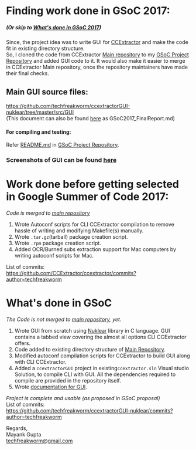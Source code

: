 # Finding work done in GSoC 2017:
##### (Or skip to [What's done in GSoC 2017](#what-is-done-in-gsoc))
Since, the project idea was to write GUI for [CCExtractor](https://www.ccextractor.org) and make the code fit in existing directory structure. </br>
So, I cloned the code from CCExtractor [Main repository](https://www.github.com/CCExtractor/ccextractor) to my [GSoC Project Repository](https://github.com/techfreakworm/ccextractorGUI-nuklear) and added GUI code to it. It would also make it easier to merge in CCExtractor Main repository, once the repository maintainers have made their final checks.

## Main GUI source files:
https://github.com/techfreakworm/ccextractorGUI-nuklear/tree/master/src/GUI </br>
(This document can also be found [here](https://github.com/techfreakworm/ccextractorGUI-nuklear) as GSoC2017_FinalReport.md) 
#### For compiling and testing:
Refer [README.md](https://github.com/techfreakworm/ccextractorGUI-nuklear/blob/master/README.md#compile-ccx-gui) in [GSoC Project Repository](https://github.com/techfreakworm/ccextractorGUI-nuklear).
### Screenshots of GUI can be found [here](https://github.com/techfreakworm/ccextractorGUI-nuklear/tree/master/GSoC2017_GUI_screens)

# Work done before getting selected in Google Summer of Code 2017:
*Code is merged to [main repository](https://www.github.com/CCExtractor/ccextractor)*
1. Wrote Autoconf scripts for CLI CCExtractor compilation to remove hassle of writing and modifying Makefile(s) manually.
2. Wrote `.tar.gz`(tarball) package creation script.
3. Wrote `.rpm` package creation script.
4. Added OCR/Burned subs extraction support for Mac computers by writing autoconf scripts for Mac. </br>

List of commits:</br>
https://github.com/CCExtractor/ccextractor/commits?author=techfreakworm

# <a id="what-is-done-in-gsoc">What's done in GSoC</a>

*The Code is not merged to [main repository](https://www.github.com/CCExtractor/ccextractor), yet.*
1. Wrote GUI from scratch using [Nuklear](https://github.com/vurtun/nuklear) library in C language. GUI contains a tabbed view covering the almost all options CLI CCExtractor offers.
2. Code added to existing directory structure of [Main Repository](https://www.github.com/CCExtractor/ccextractor).
3. Modified autoconf compilation scripts for CCExtractor to build GUI along with CLI CCExtractor.
4. Added a `ccextractorGUI` project in existing`ccextractor.sln` Visual studio Solution, to compile CLI with GUI. All the dependencies required to compile are provided in the repository itself.
5. Wrote [documentation for GUI](https://github.com/techfreakworm/ccextractorGUI-nuklear/blob/master/guidoc.md). </br>

*Project is complete and usable (as proposed in GSoC proposal)* </br>
List of commits: </br>
https://github.com/techfreakworm/ccextractorGUI-nuklear/commits?author=techfreakworm


Regards,</br>
Mayank Gupta</br> 
techfreakworm@gmail.com

